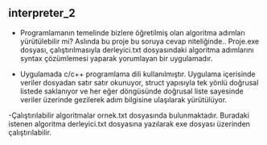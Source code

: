 ## interpreter_2

- Programlamanın temelinde bizlere öğretilmiş olan algoritma adımları yürütülebilir mi? Aslında bu proje bu soruya cevap niteliğinde.. Proje.exe dosyası, çalıştırılmasıyla derleyici.txt dosyasındaki algoritma adımlarını syntax çözümlemesi yaparak yorumlayan bir uygulamadır.

- Uygulamada c/c++ programlama dili kullanılmıştır. Uygulama içerisinde veriler dosyadan satır satır okunuyor, struct yapısıyla tek yönlü doğrusal listede saklanıyor ve her eğer döngüsünde doğrusal liste sayesinde veriler üzerinde gezilerek adım  bilgisine ulaşılarak yürütülüyor.

-Çalıştırılabilir algoritmalar ornek.txt dosyasında bulunmaktadır. Buradaki istenen algoritma derleyici.txt dosyasına yazılarak exe dosyası üzerinden çalıştırılabilir.
